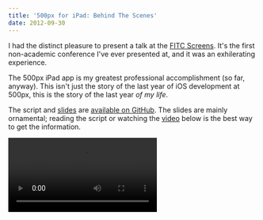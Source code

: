 ```yaml
---
title: '500px for iPad: Behind The Scenes'
date: 2012-09-30
---
```


I had the distinct pleasure to present a talk at the [FITC Screens](http://www.fitc.ca/events/about/?event=134). It's the first non-academic conference I've ever presented at, and it was an exhilerating experience.

The 500px iPad app is my greatest professional accomplishment (so far, anyway). This isn't just the story of the last year of iOS development at 500px, this is the story of the last year _of my life_.

The script and [slides](https://speakerdeck.com/ashfurrow/500px-for-ipad-a-developers-behind-the-scenes) are [available on GitHub](https://github.com/AshFurrow/500px-Behind-The-Scenes). The slides are mainly ornamental; reading the script or watching the [video](https://vimeo.com/50451043) below is the best way to get the information.

<Video src="https://player.vimeo.com/video/50451043?wmode=opaque&amp;api=1" />

Unfortunately, the camera we were recording on stopped after 30 minutes, but I'm still proud to present the talk I have.

I really did enjoy every aspect of presenting this talk. Adam Shutsa, the Lead Designer at 500px, was instrumental in helping me with the script and in making the slides (not to mention making the app). I'm hoping to present more talks, and more often.
